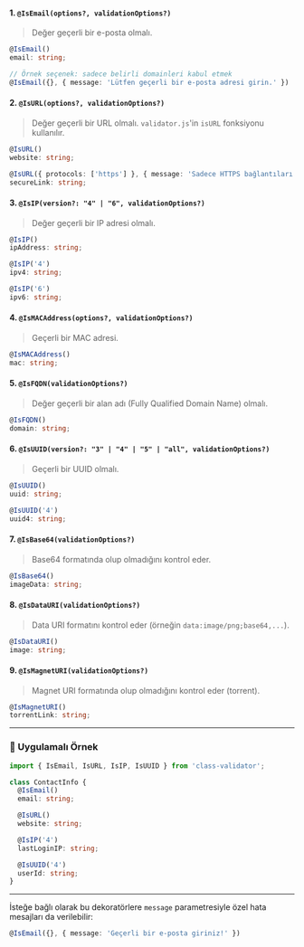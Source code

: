
#### 1. `@IsEmail(options?, validationOptions?)`

> Değer geçerli bir e-posta olmalı.

```ts
@IsEmail()
email: string;

// Örnek seçenek: sadece belirli domainleri kabul etmek
@IsEmail({}, { message: 'Lütfen geçerli bir e-posta adresi girin.' })
```

#### 2. `@IsURL(options?, validationOptions?)`

> Değer geçerli bir URL olmalı. `validator.js`'in `isURL` fonksiyonu kullanılır.

```ts
@IsURL()
website: string;

@IsURL({ protocols: ['https'] }, { message: 'Sadece HTTPS bağlantıları kabul edilir.' })
secureLink: string;
```

#### 3. `@IsIP(version?: "4" | "6", validationOptions?)`

> Değer geçerli bir IP adresi olmalı.

```ts
@IsIP()
ipAddress: string;

@IsIP('4')
ipv4: string;

@IsIP('6')
ipv6: string;
```

#### 4. `@IsMACAddress(options?, validationOptions?)`

> Geçerli bir MAC adresi.

```ts
@IsMACAddress()
mac: string;
```

#### 5. `@IsFQDN(validationOptions?)`

> Değer geçerli bir alan adı (Fully Qualified Domain Name) olmalı.

```ts
@IsFQDN()
domain: string;
```

#### 6. `@IsUUID(version?: "3" | "4" | "5" | "all", validationOptions?)`

> Geçerli bir UUID olmalı.

```ts
@IsUUID()
uuid: string;

@IsUUID('4')
uuid4: string;
```

#### 7. `@IsBase64(validationOptions?)`

> Base64 formatında olup olmadığını kontrol eder.

```ts
@IsBase64()
imageData: string;
```

#### 8. `@IsDataURI(validationOptions?)`

> Data URI formatını kontrol eder (örneğin `data:image/png;base64,...`).

```ts
@IsDataURI()
image: string;
```

#### 9. `@IsMagnetURI(validationOptions?)`

> Magnet URI formatında olup olmadığını kontrol eder (torrent).

```ts
@IsMagnetURI()
torrentLink: string;
```

---

### 🧪 Uygulamalı Örnek

```ts
import { IsEmail, IsURL, IsIP, IsUUID } from 'class-validator';

class ContactInfo {
  @IsEmail()
  email: string;

  @IsURL()
  website: string;

  @IsIP('4')
  lastLoginIP: string;

  @IsUUID('4')
  userId: string;
}
```

---

İsteğe bağlı olarak bu dekoratörlere `message` parametresiyle özel hata mesajları da verilebilir:

```ts
@IsEmail({}, { message: 'Geçerli bir e-posta giriniz!' })
```
